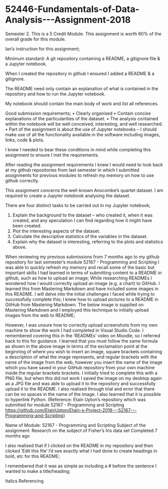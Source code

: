 # 52446-Fundamentals-of-Data-Analysis---Assignment-2018
Semester 2. This is a 5 Credit Module. This assignment is worth 60% of the overall grade for this module.

Ian’s instruction for this assignment;

Minimum standard:
A git repository containing a README, a gitignore file & a Jupyter notebook. 

When I created the repository in github I ensured I added a README & a gitignore.

The README need only contain an explanation of what is contained in the repository and how to run the Jupyter notebook.

My notebook should contain the main body of work and list all references.

Good submission requirements;
•	Clearly organised
•	Contain concise explanations of the particularities of the dataset.
•	The analysis contained within the notebook will be well conceived, interesting, and well researched.
•	Part of the assignment is about the use of Jupyter notebooks – I should make use of all the functionality available in the software including images, links, code & plots.

I knew I needed to bear these conditions in mind while completing this assignment to ensure I met the requirements.

After reading the assignment requirements I knew I would need to look back at my github repositories from last semester in which I submitted assignments for previous modules to refresh my memory on how to use github correctly.  

This assignment concerns the well-known Anscombe’s quartet dataset. I am required to create a Jupyter notebook analysing the dataset. 

There are four distinct tasks to be carried out in my Jupyter notebook;
1.	Explain the background to the dataset – who created it, when it was created, and any speculation I can find regarding how it might have been created.
2.	Plot the interesting aspects of the dataset.
3.	Calculate the descriptive statistics of the variables in the dataset.
4.	Explain why the dataset is interesting, referring to the plots and statistics above. 

When reviewing my previous submissions from 7 months ago to my github repository for last semester’s module 52167 - Programming and Scripting I was able to quickly refresh my memory and recall some of the basic but important skills I had learned in terms of submitting content to a README in github, such as how to upload an image;
While researching READMEs I wondered how I would correctly upload an image (e.g. a chart) to GitHub. I learned this from Mastering Markdown and have included some images in this README. I will delve into the initial challenges I faced while trying to successfully complete this; I knew how to upload pictures to a README in GitHub from Mastering Markdown. The below image is supplied on Mastering Markdown and I employed this technique to initially upload images from the web to README;
 
However, I was unsure how to correctly upload screenshots from my own machine to show the work I had completed in Visual Studio Code. I remembered covering this in the ‘READMEs’ video on Moodle, so I referred back to this for guidance. I learned that you must follow the same formula as shown in the above image in terms of the exclamation point at the beginning of where you wish to insert an image, square brackets containing a description of what the image represents, and regular brackets with the name of the image from the web, however you insert the name of the image which you have saved in your GitHub repository from your own machine inside the regular brackets brackets. I initially tried to complete this with a PNG file, but when this did not work I saved the image on my desktop again as a JPG file and was able to upload it to the repository and successfully upload it to the README. I also realised through trial and error that there can be no spaces in the name of the image.
I also learned that it is possible to hyperlink Python.
(Reference: Etain Upton’s repository which was submitted for module 52167 - Programming and Scripting https://github.com/EtainUpton/Etain-s-Project-2018---52167---Programming-and-Scripting)

Name of Module: 52167 - Programming and Scripting
Subject of the assignment:
Research on the subject of Fisher’s Iris data set
Completed 7 months ago

I also realised that if I clicked on the README in my repository and then clicked ‘Edit this file’ I’d see exactly what I had done to create headings in bold, etc for this README;
 

I remembered that it was as simple as including a # before the sentence I wanted to make a title/heading;
 

Italics
Referencing
